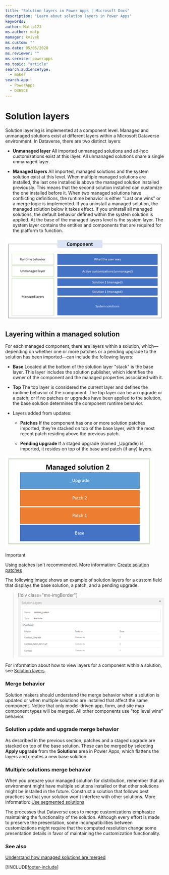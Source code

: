 ```yaml
---
title: "Solution layers in Power Apps | Microsoft Docs"
description: "Learn about solution layers in Power Apps"
keywords: 
author: Mattp123
ms.author: matp
manager: kvivek
ms.custom: ""
ms.date: 05/05/2020
ms.reviewer: ""
ms.service: powerapps
ms.topic: "article"
search.audienceType: 
  - maker
search.app: 
  - PowerApps
  - D365CE
---
```


# Solution layers

Solution layering is implemented at a component level. Managed and
unmanaged solutions exist at different layers within a Microsoft Dataverse
environment. In Dataverse, there are two distinct layers:

-   **Unmanaged layer** All imported unmanaged solutions and ad-hoc customizations
    exist at this layer. All unmanaged solutions share a single unmanaged layer.

-   **Managed layers** All imported, managed solutions and the system solution exist
    at this level. When multiple managed solutions are installed, the last one
    installed is above the managed solution installed previously. This means
    that the second solution installed can customize the one installed before
    it. When two managed solutions have conflicting definitions, the runtime
    behavior is either "Last one wins" or a merge logic is implemented. If you
    uninstall a managed solution, the managed solution below it takes effect. If
    you uninstall all managed solutions, the default behavior defined within the
    system solution is applied. At the base of the managed layers level is the
    system layer. The system layer contains the entities and components that are
    required for the platform to function.<!--Very nice explanation! -->

![Example solution layering for a component, such as a form or view](media/solution-layers-alm.png "Example solution layering for a component, such as a form or view")


## Layering within a managed solution 

For each managed component, there are layers within a solution, which&mdash;depending
on whether one or more patches or a pending upgrade to the solution has been
imported&mdash;can include the following layers:

-   **Base** Located at the bottom of the solution layer "stack" is the base layer.
    This layer includes the solution publisher, which identifies the owner of
    the component and the managed properties associated with it.

-   **Top** The top layer is considered the current layer and defines the runtime behavior of the component. The top layer can be an upgrade or a patch, or if no patches or upgrades have been applied to the solution, the base solution determines the component runtime behavior.

-   Layers added from updates:

    -   **Patches** If the component has one or more solution patches imported,
        they're stacked on top of the base layer, with the most recent patch
        residing above the previous patch.

    -   **Pending upgrade** If a staged upgrade (named \_Upgrade) is imported, it
        resides on top of the base and patch (if any) layers.

   <img src="media/layering-within-solution-alm.png" alt="Layering example within a solution" title="Layering example within a solution" width="472" height="288">

> [!IMPORTANT]
> Using patches isn't recommended. More information: [Create solution patches](/powerapps/maker/common-data-service/solution-patches)

The following image shows an example of solution layers for a custom field that displays the base
solution, a patch, and a pending upgrade.<!--Edit okay? I didn't know how this fit into the flow of the article. -->

> [!div class="mx-imgBorder"] 
> ![Solution layers](media/solution-layers-example.png "Solution layers")

For information about how to view layers for a component within a solution, see
[Solution layers](/powerapps/maker/common-data-service/solution-layers).

### Merge behavior 

Solution makers should understand the merge behavior when a solution is updated
or when multiple solutions are installed that affect the same component. Notice
that only model-driven app, form, and site map component types will be merged. All other
components use "top level wins" behavior.

### Solution update and upgrade merge behavior

As described in the previous section, patches and a staged upgrade are stacked
on top of the base solution. These can be merged by selecting **Apply upgrade**
from the **Solutions** area in Power Apps, which flattens the layers and creates
a new base solution.

### Multiple solutions merge behavior

When you prepare your managed solution for distribution, remember that an
environment might have multiple solutions installed or that other solutions might be
installed in the future. Construct a solution that follows best practices so
that your solution won't interfere with other solutions. More information: [Use segmented solutions](segmented-solutions-alm.md)

The processes that Dataverse uses to merge customizations emphasize
maintaining the functionality of the solution. Although every effort is made to
preserve the presentation, some incompatibilities between customizations might
require that the computed resolution change some presentation details in
favor of maintaining the customization functionality. 

### See also

[Understand how managed solutions are merged](how-managed-solutions-merged.md)


[!INCLUDE[footer-include](../includes/footer-banner.md)]